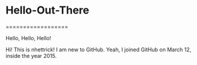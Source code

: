 # Hello-Out-There
==================

Hello, Hello, Hello!

Hi! This is nhettrick!
I am new to GitHub.
Yeah, I joined GitHub on March 12, inside the year 2015.
